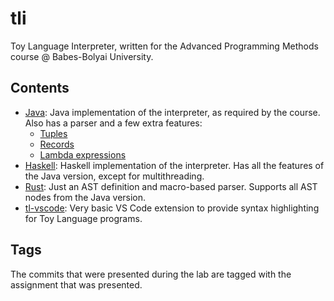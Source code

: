 # tli

Toy Language Interpreter, written for the Advanced Programming Methods course @ Babes-Bolyai University.

## Contents

* [Java](Java): Java implementation of the interpreter, as required by the course. Also has a parser and a few extra features:
  * [Tuples](Examples/Tuple.tl)
  * [Records](Examples/Record.tl)
  * [Lambda expressions](Examples/Lambda.tl)
* [Haskell](Haskell): Haskell implementation of the interpreter. Has all the features of the Java version, except for multithreading.
* [Rust](Rust): Just an AST definition and macro-based parser. Supports all AST nodes from the Java version.
* [tl-vscode](tl-vscode): Very basic VS Code extension to provide syntax highlighting for Toy Language programs.

## Tags

The commits that were presented during the lab are tagged with the assignment that was presented.
